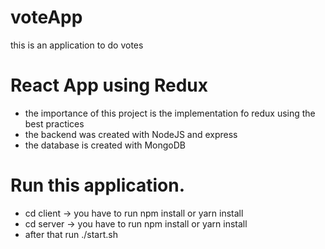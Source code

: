 # voteApp
this is an application to do votes


# React App using Redux
  - the importance of this project is the implementation fo redux using the best practices
  - the backend was created with NodeJS and express
  - the database is created with MongoDB
  
# Run this application.
- cd client -> you have to run npm install or yarn install
- cd server -> you have to run npm install or yarn install
- after that run ./start.sh
